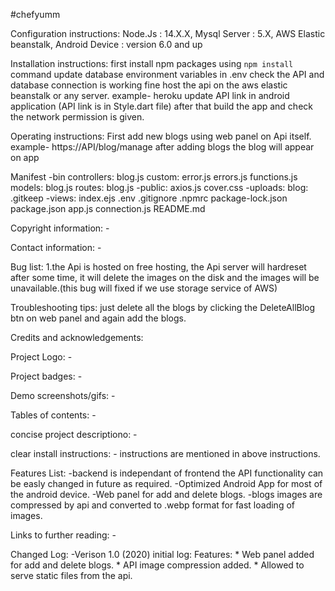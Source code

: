 #chefyumm

Configuration instructions:
    Node.Js : 14.X.X,
    Mysql Server :  5.X,
    AWS Elastic beanstalk,
    Android Device : version 6.0 and up

Installation instructions:
    first install npm packages using `npm install` command
    update database environment variables in .env
    check the API and database connection is working fine
    host the api on the aws elastic beanstalk or any server. example- heroku
    update API link in android application (API link is in Style.dart file)
    after that build the app and check the network permission is given. 

Operating instructions:
    First add new blogs using web panel on Api itself. example- https://API/blog/manage
    after adding blogs the blog will appear on app

Manifest
    -bin
        controllers:
            blog.js
        custom:
            error.js
            errors.js
            functions.js
        models:
            blog.js
        routes:
            blog.js
    -public:
        axios.js
        cover.css
    -uploads:
        blog:
            .gitkeep
    -views:
        index.ejs
    .env
    .gitignore
    .npmrc
    package-lock.json
    package.json
    app.js
    connection.js
    README.md

Copyright information:
    -

Contact information:
    -

Bug list:
    1.the Api is hosted on free hosting, the Api server will hardreset after some time,
    it will delete the images on the disk and the images will be unavailable.(this bug will fixed if we use storage service of AWS)
    

Troubleshooting tips: 
    just delete all the blogs by clicking the DeleteAllBlog btn on web panel and again add the blogs.

Credits and acknowledgements:


Project Logo:
    -

Project badges:
    -

Demo screenshots/gifs:
    -

Tables of contents:
    -

concise project descriptiono:
    -

clear install instructions:
    - instructions are mentioned in above instructions.

Features List:
    -backend is independant of frontend the API functionality can be easly changed in future as required.
    -Optimized Android App for most of the android device.
    -Web panel for add and delete blogs.
    -blogs images are compressed by api and converted to .webp format for fast loading of images.

Links to further reading:
    -

Changed Log:
    -Verison 1.0 (2020) initial log:
        Features:
            * Web panel added for add and delete blogs.
            * API image compression added.
            * Allowed to serve static files from the api.





    
